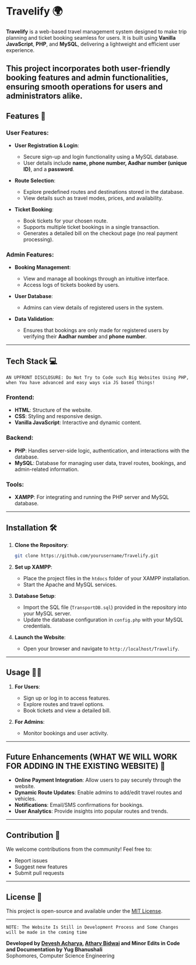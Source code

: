 # Travelify 🌍

**Travelify** is a web-based travel management system designed to make trip planning and ticket booking seamless for users. It is built using **Vanilla JavaScript**, **PHP**, and **MySQL**, delivering a lightweight and efficient user experience. 

This project incorporates both **user-friendly booking features** and **admin functionalities**, ensuring smooth operations for users and administrators alike.</br>
---

## Features 🚀

### User Features:
- **User Registration & Login**: 
  - Secure sign-up and login functionality using a MySQL database. 
  - User details include **name, phone number, Aadhar number (unique ID)**, and a **password**.
  
- **Route Selection**:
  - Explore predefined routes and destinations stored in the database. 
  - View details such as travel modes, prices, and availability.

- **Ticket Booking**:
  - Book tickets for your chosen route.
  - Supports multiple ticket bookings in a single transaction.
  - Generates a detailed bill on the checkout page (no real payment processing).

### Admin Features:
- **Booking Management**:
  - View and manage all bookings through an intuitive interface.
  - Access logs of tickets booked by users.

- **User Database**:
  - Admins can view details of registered users in the system.
  
- **Data Validation**:
  - Ensures that bookings are only made for registered users by verifying their **Aadhar number** and **phone number**.

---

## Tech Stack 💻

```AN UPFRONT DISCLOSURE: Do Not Try to Code such Big Websites Using PHP, when You have advanced and easy ways via JS based things!```

### Frontend:
- **HTML**: Structure of the website.
- **CSS**: Styling and responsive design.
- **Vanilla JavaScript**: Interactive and dynamic content.

### Backend:
- **PHP**: Handles server-side logic, authentication, and interactions with the database.
- **MySQL**: Database for managing user data, travel routes, bookings, and admin-related information.

### Tools:
- **XAMPP**: For integrating and running the PHP server and MySQL database.

---

## Installation 🛠️

1. **Clone the Repository**:
   ```bash
   git clone https://github.com/yourusername/Travelify.git
   ```
2. **Set up XAMPP**:
   - Place the project files in the `htdocs` folder of your XAMPP installation.
   - Start the Apache and MySQL services.

3. **Database Setup**:
   - Import the SQL file (`TransportDB.sql`) provided in the repository into your MySQL server.
   - Update the database configuration in `config.php` with your MySQL credentials.

4. **Launch the Website**:
   - Open your browser and navigate to `http://localhost/Travelify`.

---

## Usage 👩‍💻

1. **For Users**:
   - Sign up or log in to access features.
   - Explore routes and travel options.
   - Book tickets and view a detailed bill.

2. **For Admins**:
   - Monitor bookings and user activity.

---

## Future Enhancements (WHAT WE WILL WORK FOR ADDING IN THE EXISTING WEBSITE) 🌟

- **Online Payment Integration**: Allow users to pay securely through the website.
- **Dynamic Route Updates**: Enable admins to add/edit travel routes and vehicles.
- **Notifications**: Email/SMS confirmations for bookings.
- **User Analytics**: Provide insights into popular routes and trends.

---

## Contribution 🤝

We welcome contributions from the community! Feel free to:
- Report issues
- Suggest new features
- Submit pull requests

---

## License 📜

This project is open-source and available under the [MIT License](LICENSE).

---

```NOTE: The Website Is Still in Development Process and Some Changes will be made in the coming time```

**Developed by [Devesh Acharya](https://github.com/deveshacharya), [Atharv Bidwai](https://github.com/AtharvBidwai) and Minor Edits in Code and Documentation by Yug Bhanushali**  
Sophomores, Computer Science Engineering
